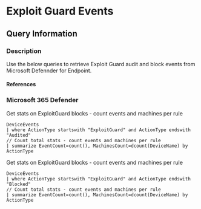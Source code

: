 # Exploit Guard Events

## Query Information


### Description

Use the below queries to retrieve Exploit Guard audit and block events from Microsoft Defennder for Endpoint.


#### References


### Microsoft 365 Defender

Get stats on ExploitGuard blocks - count events and machines per rule

```kql
DeviceEvents
| where ActionType startswith "ExploitGuard" and ActionType endswith "Audited"
// Count total stats - count events and machines per rule
| summarize EventCount=count(), MachinesCount=dcount(DeviceName) by ActionType
```

Get stats on ExploitGuard blocks - count events and machines per rule

```kql
DeviceEvents
| where ActionType startswith "ExploitGuard" and ActionType endswith "Blocked"
// Count total stats - count events and machines per rule
| summarize EventCount=count(), MachinesCount=dcount(DeviceName) by ActionType
```


